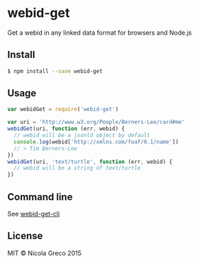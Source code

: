 # webid-get

Get a webid in any linked data format for browsers and Node.js

## Install

```bash
$ npm install --save webid-get
```

## Usage

```javascript
var webidGet = require('webid-get')

var uri = 'http://www.w3.org/People/Berners-Lee/card#me'
webidGet(uri, function (err, webid) {
  // webid will be a jsonld object by default
  console.log(webid['http://xmlns.com/foaf/0.1/name'])
  // > Tim Berners-Lee
})
webidGet(uri, 'text/turtle', function (err, webid) {
  // webid will be a string of text/turtle
})
```

## Command line

See [webid-get-cli](https://npm.im/webid-get-cli)

## License

MIT &copy; Nicola Greco 2015
